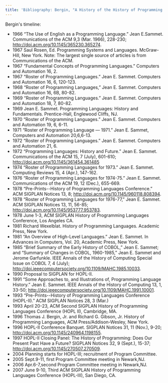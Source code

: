 ```yaml
---
title: 'Bibliography: Bergin, "A History of the History of Programming Languages" (2007)'
---
```


Bergin's timeline:

* 1966 “The Use of English as a Programming Language.” Jean E.Sammet. Communications of the ACM 9,3 (Mar. 1966), 228-230; http://doi.acm.org/10.1145/365230.365274.
* 1967 Saul Rosen, Ed. Programming Systems and Languages. McGraw-Hill, New York. Note: The largest single source of articles is from Communications of the ACM.
* 1967 “Fundamental Concepts of Programming Languages.” Computers and Automation 16, 2.
* 1967 “Roster of Programming Languages.” Jean E. Sammet. Computers and Automation 16, 6, 120-123.
* 1968 “Roster of Programming Languages,” Jean E. Sammet. Computers and Automation 16, 6B, 80-82.
* 1969 “Roster of Programming Languages.” Jean E. Sammet. Computers and Automation 18, 7, 80-82.
* 1969 Jean E. Sammet. Programming Languages: History and Fundamentals. Prentice-Hall, Englewood Cliffs, NJ.
* 1970 “Roster of Programming Languages.” Jean E. Sammet. Computers and Automation 19, 6, 6-11.
* 1971 “Roster of Programming Language — 1971.” Jean E. Sammet, Computers and Automation 20,6,6-13.
* 1972 “Roster of Programming Languages.” Jean E. Sammet. Computers and Automation 21, 6.
* 1972 “Programming Languages: History and Future.” Jean E. Sammet. Communications of the ACM 15, 7 (July), 601-610; http://doi.acm.org/10.1145/361454.361485
* 1974 “Roster of Programming Languages for 1973.” Jean E. Sammet. Computing Reviews 15, 4 (Apr.), 147-162.
* 1976 “Roster of Programming Languages for 1974-75.” Jean E. Sammet. Communications of the ACM 19, 12 (Dec.), 655-669.
* 1978 “Pre-Prints--History of Programming Languages Conference.” ACM SIGPLAN Notices 13, 8; http://doi.acm.org/10.1145/960118.808394.
* 1978 “Roster of Programming Languages for 1976-77,” Jean E. Sammet. ACM SIGPLAN Notices 13, 11, 56-85; http://doi.acm.org/10.1145/953777.953783.
* 1978 June 1-3, ACM SIGPLAN History of Programming Languages Conference, Los Angeles CA.
* 1981 Richard Wexelblat. History of Programming Languages. Academic Press, New York.
* 1981 “An Overview of High-Level Languages.” Jean E. Sammet. In Advances in Computers, Vol. 20, Academic Press, New York.
* 1985 “Brief Summary of the Early History of COBOL,” Jean E. Sammet; and “Summary of Changes in COBOL, 1960-1985,” Jean E. Sammet and Jerome Garfunkle. IEEE Annals of the History of Computing Special Issue on COBOL 7, 4 (July); http://doi.ieeecomputersociety.org/10.1109/MAHC.1985.10033.
* 1990 Proposal to SIGPLAN for HOPL-II.
* 1991 “Some Approaches to, and Illustrations of, Programming Language History.” Jean E. Sammet. IEEE Annals of the History of Computing 13, 1, 33-50; http://doi.ieeecomputersociety.org/10.1109/MAHC.1991.10001.
* 1993 “Pre-Prints--History of Programming Languages Conference (HOPL-II).” ACM SIGPLAN Notices 28, 3 (Mar.)
* 1993 April 20-23, ACM Second SIGPLAN History of Programming Languages Conference (HOPL II), Cambridge, MA.
* 1996 Thomas J. Bergin, Jr. and Richard G. Gibson, Jr. History of Programming Languages, ACM Press/Addison-Wesley, New York.
* 1996 HOPL-II Conference Banquet. SIGPLAN Notices 31, 11 (Nov.), 9-20; http://doi.acm.org/10.1145/240964.1198155.
* 1997 HOPL-II Closing Panel: The History of Programming: Does Our Present Past Have a Future? SIGPLAN Notices 32, 9 (Sept.), 15-37; http://doi.acm.org/10.1145/270507.270509.
* 2004 Planning starts for HOPL-III; recruitment of Program Committee.
* 2005 Sept.9-11, first Program Committee meeting in Newark,NJ.
* 2006 Apr.6-7,second Program Committee meeting in Newark,NJ.
* 2007 June 9-10, Third ACM SIGPLAN History of Programming Languages Conference (HOPL-III), San Diego, CA.
